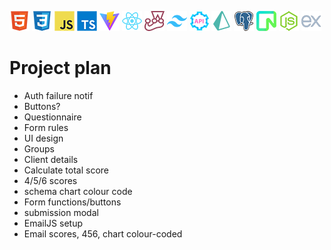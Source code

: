 ![HTML](./tech/html.png) ![CSS](./tech/css.png) ![Javascript](./tech/javascript.png) ![Typescript](./tech/typescript.png) ![Vite](./tech/vite.png) ![React](./tech/react.png) ![Jest](./tech/jest.png) ![Tailwind](./tech/tailwind.png) ![REST-API](./tech/restapi.png) ![Prisma](./tech/prisma.png) ![PostgreSQL](./tech/postgresql.png) ![Neon](./tech/neon.png) ![Node](./tech/node.png) ![Express](./tech/express.png)

# Project plan

- Auth failure notif
- Buttons?
- Questionnaire
- Form rules
- UI design
- Groups
- Client details
- Calculate total score
- 4/5/6 scores
- schema chart colour code
- Form functions/buttons
- submission modal
- EmailJS setup
- Email scores, 456, chart colour-coded
